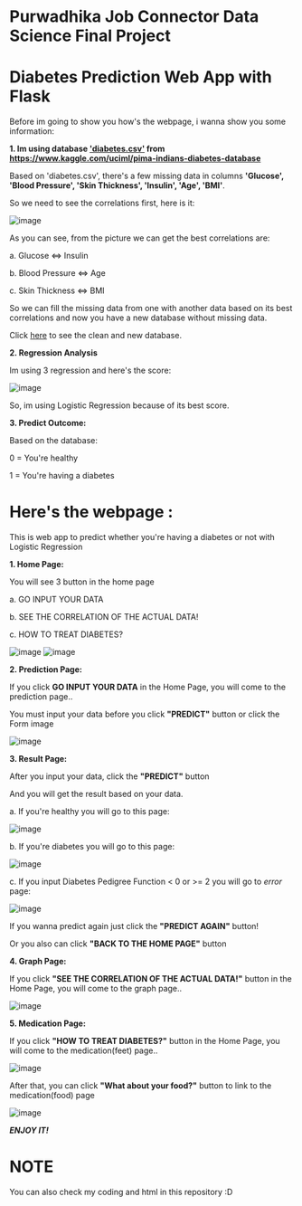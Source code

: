 # **Purwadhika Job Connector Data Science Final Project**

# Diabetes Prediction Web App with Flask

Before im going to show you how's the webpage, i wanna show you some information:

**1. Im using database ['diabetes.csv'](https://github.com/BillyGratia15/Final_Project_JCDS/blob/master/diabetes.csv) from https://www.kaggle.com/uciml/pima-indians-diabetes-database**

Based on 'diabetes.csv', there's a few missing data in columns **'Glucose', 'Blood Pressure', 'Skin Thickness', 'Insulin', 'Age', 'BMI'**.

So we need to see the correlations first, here is it:

![image](https://github.com/BillyGratia15/Final_Project_JCDS/blob/master/static/corrfeatures.png)

As you can see, from the picture we can get the best correlations are:

a. Glucose <=> Insulin

b. Blood Pressure <=> Age

c. Skin Thickness <=> BMI

So we can fill the missing data from one with another data based on its best correlations and now you have a new database without missing data. 

Click [here](https://github.com/BillyGratia15/Final_Project_JCDS/blob/master/tests.csv) to see the clean and new database.

**2. Regression Analysis** 

Im using 3 regression and here's the score:

![image](https://github.com/BillyGratia15/Final_Project_JCDS/blob/master/screenshots/scoremodel.png)

So, im using Logistic Regression because of its best score.

**3. Predict Outcome:**

Based on the database:

0 = You're healthy 

1 = You're having a diabetes

# Here's the webpage :
This is web app to predict whether you're having a diabetes or not with Logistic Regression

**1. Home Page:**

You will see 3 button in the home page

a. GO INPUT YOUR DATA

b. SEE THE CORRELATION OF THE ACTUAL DATA!

c. HOW TO TREAT DIABETES?

![image](https://github.com/BillyGratia15/Final_Project_JCDS/blob/master/screenshots/home1.png)
![image](https://github.com/BillyGratia15/Final_Project_JCDS/blob/master/screenshots/home2.png)


**2. Prediction Page:**

If you click **GO INPUT YOUR DATA** in the Home Page, you will come to the prediction page..

You must input your data before you click **"PREDICT"** button or click the Form image

![image](https://github.com/BillyGratia15/Final_Project_JCDS/blob/master/screenshots/prediction.png)


**3. Result Page:**

After you input your data, click the **"PREDICT"** button

And you will get the result based on your data.

a. If you're healthy you will go to this page:

![image](https://github.com/BillyGratia15/Final_Project_JCDS/blob/master/screenshots/healthy.png)

b. If you're diabetes you will go to this page:

![image](https://github.com/BillyGratia15/Final_Project_JCDS/blob/master/screenshots/positivediabetes.png)

c. If you input Diabetes Pedigree Function < 0 or >= 2 you will go to *error* page:

![image](https://github.com/BillyGratia15/Final_Project_JCDS/blob/master/screenshots/error.png)

If you wanna predict again just click the **"PREDICT AGAIN"** button!

Or you also can click **"BACK TO THE HOME PAGE"** button


**4. Graph Page:**

If you click **"SEE THE CORRELATION OF THE ACTUAL DATA!"** button in the Home Page, you will come to the graph page..

![image](https://github.com/BillyGratia15/Final_Project_JCDS/blob/master/screenshots/graph.png)

**5. Medication Page:** 

If you click **"HOW TO TREAT DIABETES?"** button in the Home Page, you will come to the medication(feet) page..

![image](https://github.com/BillyGratia15/Final_Project_JCDS/blob/master/screenshots/medicationfeet.png)

After that, you can click **"What about your food?"** button to link to the medication(food) page

![image](https://github.com/BillyGratia15/Final_Project_JCDS/blob/master/screenshots/medicationfood.png)

***ENJOY IT!***

# NOTE
You can also check my coding and html in this repository :D





